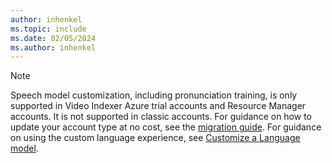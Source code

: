 ```yaml
---
author: inhenkel
ms.topic: include
ms.date: 02/05/2024
ms.author: inhenkel
---
```


> [!Note]
> Speech model customization, including pronunciation training, is only supported in Video Indexer Azure trial accounts and Resource Manager accounts. It is not supported in classic accounts. For guidance on how to update your account type at no cost, see the [migration guide](../azure-video-indexer-ams-retirement-guide.md). For guidance on using the custom language experience, see [Customize a Language model](../customize-language-model-overview.md).
